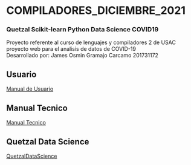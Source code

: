 # COMPILADORES_DICIEMBRE_2021
### Quetzal Scikit-learn Python Data Science COVID19

Proyecto referente al curso de lenguajes y compiladores 2 de USAC
proyecto web para el analisis de datos de COVID-19  
Desarrollado por: James Osmin Gramajo Carcamo 201731172


## Usuario
[Manual de Usuario](https://github.com/jamesg19/COVID2/blob/main/doc/Manual_Usuario.md)


## Manual Tecnico
[Manual Tecnico](https://github.com/jamesg19/COVID2/blob/main/doc/Manual_tecnico.md)

## Quetzal Data Science
[QuetzalDataScience](https://covid-proyecto2.herokuapp.com/)



